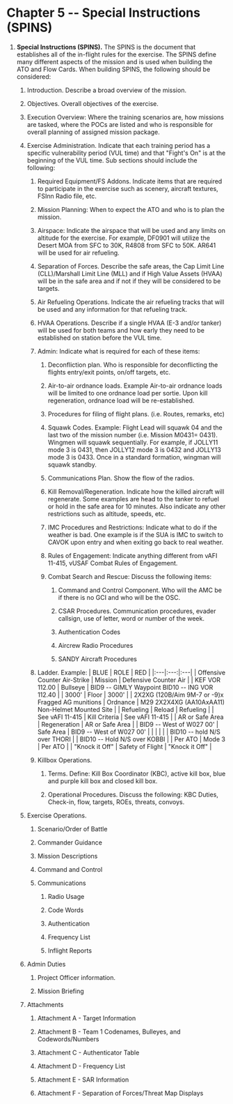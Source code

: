 # Chapter 5 -- Special Instructions (SPINS)

1. **Special Instructions (SPINS).** The SPINS is the document that establishes all of the in-flight rules for the exercise. The SPINS define many different aspects of the mission and is used when building the ATO and Flow Cards. When building SPINS, the following should be considered:

    1. Introduction. Describe a broad overview of the mission.

    2. Objectives. Overall objectives of the exercise.

    3. Execution Overview: Where the training scenarios are, how missions are tasked, where the POCs are listed and who is responsible for overall planning of assigned mission package.

    4. Exercise Administration. Indicate that each training period has a specific vulnerability period (VUL time) and that "Fight's On" is at the beginning of the VUL time. Sub sections should include the following:

        1. Required Equipment/FS Addons. Indicate items that are required to participate in the exercise such as scenery, aircraft textures, FSInn Radio file, etc.

        2. Mission Planning: When to expect the ATO and who is to plan the mission.

        3. Airspace: Indicate the airspace that will be used and any limits on altitude for the exercise. For example, DF0901 will utilize the Desert MOA from SFC to 30K, R4808 from SFC to 50K. AR641 will be used for air refueling.

        4. Separation of Forces. Describe the safe areas, the Cap Limit Line (CLL)/Marshall Limit Line (MLL) and if High Value Assets (HVAA) will be in the safe area and if not if they will be considered to be targets.

        5. Air Refueling Operations. Indicate the air refueling tracks that will be used and any information for that refueling track.

        6. HVAA Operations. Describe if a single HVAA (E-3 and/or tanker) will be used for both teams and how early they need to be established on station before the VUL time.

        7. Admin: Indicate what is required for each of these items:

            1. Deconfliction plan. Who is responsible for deconflicting the flights entry/exit points, on/off targets, etc.

            2. Air-to-air ordnance loads. Example Air-to-air ordnance loads will be limited to one ordnance load per sortie. Upon kill regeneration, ordnance load will be re-established.

            3. Procedures for filing of flight plans. (i.e. Routes, remarks, etc)

            4. Squawk Codes. Example: Flight Lead will squawk 04 and the last two of the mission number (i.e. Mission M0431= 0431). Wingmen will squawk sequentially. For example, if JOLLY11 mode 3 is 0431, then JOLLY12 mode 3 is 0432 and JOLLY13 mode 3 is 0433. Once in a standard formation, wingman will squawk standby.

            5. Communications Plan. Show the flow of the radios.

            6. Kill Removal/Regeneration. Indicate how the killed aircraft will regenerate. Some examples are head to the tanker to refuel or hold in the safe area for 10 minutes. Also indicate any other restrictions such as altitude, speeds, etc.

            7. IMC Procedures and Restrictions: Indicate what to do if the weather is bad. One example is if the SUA is IMC to switch to CAVOK upon entry and when exiting go back to real weather.

            8. Rules of Engagement: Indicate anything different from vAFI 11-415, vUSAF Combat Rules of Engagement.

            9. Combat Search and Rescue: Discuss the following items:

                1. Command and Control Component. Who will the AMC be if there is no GCI and who will be the OSC.

                2. CSAR Procedures. Communication procedures, evader callsign, use of letter, word or number of the week.

                3. Authentication Codes

                4. Aircrew Radio Procedures

                5. SANDY Aircraft Procedures

        8. Ladder. Example:
| BLUE | ROLE | RED |
|:---|:---:|:---|
| Offensive Counter Air-Strike                      | Mission          | Defensive Counter Air                            |
| KEF VOR 112.00                                    | Bullseye         | BID9 -- GIMLY Waypoint BID10 -- ING VOR 112.40   |
| 3000'                                             | Floor            | 3000'                                            |
| 2X2XG (120B/Aim 9M-7 or -9)x Fragged AG munitions | Ordnance         | M29 2X2X4XG (AA10AxAA11) Non-Helmet Mounted Site |
| Refueling                                         | Reload           | Refueling                                        |
| See vAFI 11-415                                   | Kill Criteria    | See vAFI 11-415                                  |
| AR or Safe Area                                   | Regeneration     | AR or Safe Area                                  |
| BID9 -- West of W027 00'                          | Safe Area        | BID9 -- West of W027 00'                         |
|                                                   |                  |                                                  |
| BID10 -- hold N/S over THORI                      |                  | BID10 -- Hold N/S over KOBBI                     |
| Per ATO                                           | Mode 3           | Per ATO                                          |
| "Knock it Off"                                    | Safety of Flight | "Knock it Off"                                   |

        9. Killbox Operations.

            1. Terms. Define: Kill Box Coordinator (KBC), active kill box, blue and purple kill box and closed kill box.

            2. Operational Procedures. Discuss the following: KBC Duties, Check-in, flow, targets, ROEs, threats, convoys.

    5. Exercise Operations.

       1. Scenario/Order of Battle

       2. Commander Guidance

       3. Mission Descriptions

       4. Command and Control

       5. Communications

          1. Radio Usage

          2. Code Words

          3. Authentication

          4. Frequency List

          5. Inflight Reports

    6. Admin Duties

        1. Project Officer information.

        2. Mission Briefing

    7. Attachments

       1. Attachment A - Target Information

       2. Attachment B - Team 1 Codenames, Bulleyes, and Codewords/Numbers

       3. Attachment C - Authenticator Table

       4. Attachment D - Frequency List

       5. Attachment E - SAR Information

       6. Attachment F - Separation of Forces/Threat Map Displays
